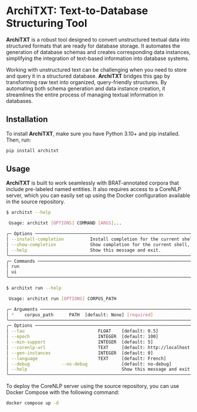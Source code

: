 # ArchiTXT: Text-to-Database Structuring Tool

**ArchiTXT** is a robust tool designed to convert unstructured textual data into structured formats that are ready for
database storage. It automates the generation of database schemas and creates corresponding data instances, simplifying
the integration of text-based information into database systems.

Working with unstructured text can be challenging when you need to store and query it in a structured database.
**ArchiTXT** bridges this gap by transforming raw text into organized, query-friendly structures. By automating both
schema generation and data instance creation, it streamlines the entire process of managing textual information in
databases.

## Installation

To install **ArchiTXT**, make sure you have Python 3.10+ and pip installed. Then, run:

```sh
pip install architxt
```

## Usage

**ArchiTXT** is built to work seamlessly with BRAT-annotated corpora that include pre-labeled named entities. It also
requires access to a CoreNLP server, which you can easily set up using the Docker configuration available in the source
repository.

```sh
$ architxt --help

 Usage: architxt [OPTIONS] COMMAND [ARGS]...

╭─ Options ──────────────────────────────────────────────────────────────────────────────────────────────────────╮
│ --install-completion          Install completion for the current shell.                                        │
│ --show-completion             Show completion for the current shell, to copy it or customize the installation. │
│ --help                        Show this message and exit.                                                      │
╰────────────────────────────────────────────────────────────────────────────────────────────────────────────────╯
╭─ Commands ─────────────────────────────────────────────────────────────────────────────────────────────────────╮
│ run                                                                                                            │
│ ui                                                                                                             │
╰────────────────────────────────────────────────────────────────────────────────────────────────────────────────╯
```

```sh
$ architxt run --help

 Usage: architxt run [OPTIONS] CORPUS_PATH

╭─ Arguments ────────────────────────────────────────────────────────────────────────────────────────────────────╮
│ *    corpus_path      PATH  [default: None] [required]                                                         │
╰────────────────────────────────────────────────────────────────────────────────────────────────────────────────╯
╭─ Options ──────────────────────────────────────────────────────────────────────────────────────────────────────╮
│ --tau                            FLOAT    [default: 0.5]                                                       │
│ --epoch                          INTEGER  [default: 100]                                                       │
│ --min-support                    INTEGER  [default: 5]                                                         │
│ --corenlp-url                    TEXT     [default: http://localhost:9000]                                     │
│ --gen-instances                  INTEGER  [default: 0]                                                         │
│ --language                       TEXT     [default: French]                                                    │
│ --debug            --no-debug             [default: no-debug]                                                  │
│ --help                                    Show this message and exit.                                          │
╰────────────────────────────────────────────────────────────────────────────────────────────────────────────────╯
```

To deploy the CoreNLP server using the source repository, you can use Docker Compose with the following command:

```sh
docker compose up -d
```
